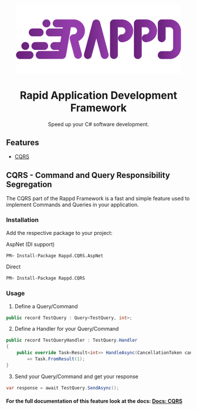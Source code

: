 <p align="center">
<img width="450" src="assets/LogoWithText.svg" alt="Rappd logo">
</p>

<h1 align="center">Rapid Application Development Framework</h1>

<p align="center">Speed up your C# software development.</p>

## Features

 - [CQRS](#cqrs---command-and-query-responsibility-segregation)

## CQRS - Command and Query Responsibility Segregation

The CQRS part of the Rappd Framework is a fast and simple feature used to implement Commands and Queries in your application.

### Installation

Add the respective package to your project:

AspNet (DI support)
```bash
PM> Install-Package Rappd.CQRS.AspNet
```

Direct
```bash
PM> Install-Package Rappd.CQRS
```

### Usage

1. Define a Query/Command

```csharp
public record TestQuery : Query<TestQuery, int>;
```

2. Define a Handler for your Query/Command

```csharp
public record TestQueryHandler : TestQuery.Handler
{
    public override Task<Result<int>> HandleAsync(CancellationToken cancellationToken)
        => Task.FromResult(1);
}
```

3. Send your Query/Command and get your response

```csharp
var response = await TestQuery.SendAsync();
```

#### For the full documentation of this feature look at the docs: [Docs: CQRS](/docs/CQRS.md)